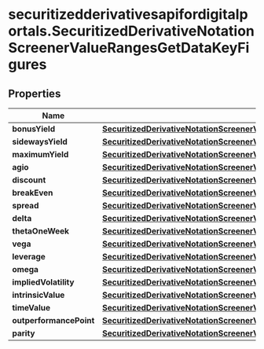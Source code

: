 # securitizedderivativesapifordigitalportals.SecuritizedDerivativeNotationScreenerValueRangesGetDataKeyFigures

## Properties

Name | Type | Description | Notes
------------ | ------------- | ------------- | -------------
**bonusYield** | [**SecuritizedDerivativeNotationScreenerValueRangesGetDataKeyFiguresBonusYield**](SecuritizedDerivativeNotationScreenerValueRangesGetDataKeyFiguresBonusYield.md) |  | [optional] 
**sidewaysYield** | [**SecuritizedDerivativeNotationScreenerValueRangesGetDataKeyFiguresSidewaysYield**](SecuritizedDerivativeNotationScreenerValueRangesGetDataKeyFiguresSidewaysYield.md) |  | [optional] 
**maximumYield** | [**SecuritizedDerivativeNotationScreenerValueRangesGetDataKeyFiguresMaximumYield**](SecuritizedDerivativeNotationScreenerValueRangesGetDataKeyFiguresMaximumYield.md) |  | [optional] 
**agio** | [**SecuritizedDerivativeNotationScreenerValueRangesGetDataKeyFiguresAgio**](SecuritizedDerivativeNotationScreenerValueRangesGetDataKeyFiguresAgio.md) |  | [optional] 
**discount** | [**SecuritizedDerivativeNotationScreenerValueRangesGetDataKeyFiguresDiscount**](SecuritizedDerivativeNotationScreenerValueRangesGetDataKeyFiguresDiscount.md) |  | [optional] 
**breakEven** | [**SecuritizedDerivativeNotationScreenerValueRangesGetDataKeyFiguresBreakEven**](SecuritizedDerivativeNotationScreenerValueRangesGetDataKeyFiguresBreakEven.md) |  | [optional] 
**spread** | [**SecuritizedDerivativeNotationScreenerValueRangesGetDataKeyFiguresSpread**](SecuritizedDerivativeNotationScreenerValueRangesGetDataKeyFiguresSpread.md) |  | [optional] 
**delta** | [**SecuritizedDerivativeNotationScreenerValueRangesGetDataKeyFiguresDelta**](SecuritizedDerivativeNotationScreenerValueRangesGetDataKeyFiguresDelta.md) |  | [optional] 
**thetaOneWeek** | [**SecuritizedDerivativeNotationScreenerValueRangesGetDataKeyFiguresThetaOneWeek**](SecuritizedDerivativeNotationScreenerValueRangesGetDataKeyFiguresThetaOneWeek.md) |  | [optional] 
**vega** | [**SecuritizedDerivativeNotationScreenerValueRangesGetDataKeyFiguresVega**](SecuritizedDerivativeNotationScreenerValueRangesGetDataKeyFiguresVega.md) |  | [optional] 
**leverage** | [**SecuritizedDerivativeNotationScreenerValueRangesGetDataKeyFiguresLeverage**](SecuritizedDerivativeNotationScreenerValueRangesGetDataKeyFiguresLeverage.md) |  | [optional] 
**omega** | [**SecuritizedDerivativeNotationScreenerValueRangesGetDataKeyFiguresOmega**](SecuritizedDerivativeNotationScreenerValueRangesGetDataKeyFiguresOmega.md) |  | [optional] 
**impliedVolatility** | [**SecuritizedDerivativeNotationScreenerValueRangesGetDataKeyFiguresImpliedVolatility**](SecuritizedDerivativeNotationScreenerValueRangesGetDataKeyFiguresImpliedVolatility.md) |  | [optional] 
**intrinsicValue** | [**SecuritizedDerivativeNotationScreenerValueRangesGetDataKeyFiguresIntrinsicValue**](SecuritizedDerivativeNotationScreenerValueRangesGetDataKeyFiguresIntrinsicValue.md) |  | [optional] 
**timeValue** | [**SecuritizedDerivativeNotationScreenerValueRangesGetDataKeyFiguresTimeValue**](SecuritizedDerivativeNotationScreenerValueRangesGetDataKeyFiguresTimeValue.md) |  | [optional] 
**outperformancePoint** | [**SecuritizedDerivativeNotationScreenerValueRangesGetDataKeyFiguresOutperformancePoint**](SecuritizedDerivativeNotationScreenerValueRangesGetDataKeyFiguresOutperformancePoint.md) |  | [optional] 
**parity** | [**SecuritizedDerivativeNotationScreenerValueRangesGetDataKeyFiguresParity**](SecuritizedDerivativeNotationScreenerValueRangesGetDataKeyFiguresParity.md) |  | [optional] 


